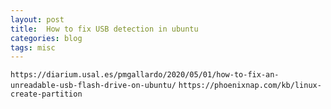 ```yaml
---
layout: post
title:  How to fix USB detection in ubuntu
categories: blog
tags: misc
---
```


`https://diarium.usal.es/pmgallardo/2020/05/01/how-to-fix-an-unreadable-usb-flash-drive-on-ubuntu/`
`https://phoenixnap.com/kb/linux-create-partition`



